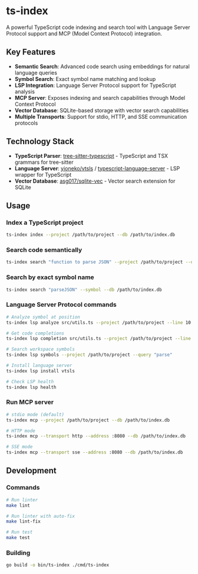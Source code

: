 # ts-index

A powerful TypeScript code indexing and search tool with Language Server Protocol support and MCP (Model Context Protocol) integration.

## Key Features

- **Semantic Search**: Advanced code search using embeddings for natural language queries
- **Symbol Search**: Exact symbol name matching and lookup
- **LSP Integration**: Language Server Protocol support for TypeScript analysis
- **MCP Server**: Exposes indexing and search capabilities through Model Context Protocol
- **Vector Database**: SQLite-based storage with vector search capabilities
- **Multiple Transports**: Support for stdio, HTTP, and SSE communication protocols

## Technology Stack

- **TypeScript Parser**: [tree-sitter-typescript](https://github.com/tree-sitter/tree-sitter-typescript) - TypeScript and TSX grammars for tree-sitter
- **Language Server**: [yioneko/vtsls](https://github.com/yioneko/vtsls) / [typescript-language-server](https://github.com/typescript-language-server/typescript-language-server) - LSP wrapper for TypeScript
- **Vector Database**: [asg017/sqlite-vec](https://github.com/asg017/sqlite-vec) - Vector search extension for SQLite

## Usage

### Index a TypeScript project

```bash
ts-index index --project /path/to/project --db /path/to/index.db
```

### Search code semantically

```bash
ts-index search "function to parse JSON" --project /path/to/project --db /path/to/index.db
```

### Search by exact symbol name

```bash
ts-index search "parseJSON" --symbol --db /path/to/index.db
```

### Language Server Protocol commands

```bash
# Analyze symbol at position
ts-index lsp analyze src/utils.ts --project /path/to/project --line 10 --character 5

# Get code completions
ts-index lsp completion src/utils.ts --project /path/to/project --line 10 --character 5

# Search workspace symbols
ts-index lsp symbols --project /path/to/project --query "parse"

# Install language server
ts-index lsp install vtsls

# Check LSP health
ts-index lsp health
```

### Run MCP server

```bash
# stdio mode (default)
ts-index mcp --project /path/to/project --db /path/to/index.db

# HTTP mode
ts-index mcp --transport http --address :8080 --db /path/to/index.db

# SSE mode
ts-index mcp --transport sse --address :8080 --db /path/to/index.db
```

## Development

### Commands

```bash
# Run linter
make lint

# Run linter with auto-fix
make lint-fix

# Run test
make test
```

### Building

```bash
go build -o bin/ts-index ./cmd/ts-index
```
